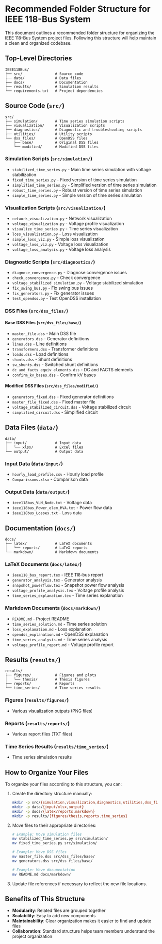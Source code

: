 # Recommended Folder Structure for IEEE 118-Bus System

This document outlines a recommended folder structure for organizing the IEEE 118-Bus System project files. Following this structure will help maintain a clean and organized codebase.

## Top-Level Directories

```
IEEE118Bus/
├── src/               # Source code
├── data/              # Data files
├── docs/              # Documentation
├── results/           # Simulation results
└── requirements.txt   # Project dependencies
```

## Source Code (`src/`)

```
src/
├── simulation/        # Time series simulation scripts
├── visualization/     # Visualization scripts
├── diagnostics/       # Diagnostic and troubleshooting scripts
├── utilities/         # Utility scripts
└── dss_files/         # OpenDSS files
    ├── base/          # Original DSS files
    └── modified/      # Modified DSS files
```

### Simulation Scripts (`src/simulation/`)

- `stabilized_time_series.py` - Main time series simulation with voltage stabilization
- `fixed_time_series.py` - Fixed version of time series simulation
- `simplified_time_series.py` - Simplified version of time series simulation
- `robust_time_series.py` - Robust version of time series simulation
- `simple_time_series.py` - Simple version of time series simulation

### Visualization Scripts (`src/visualization/`)

- `network_visualization.py` - Network visualization
- `voltage_visualization.py` - Voltage profile visualization
- `visualize_time_series.py` - Time series visualization
- `loss_visualization.py` - Loss visualization
- `simple_loss_viz.py` - Simple loss visualization
- `voltage_loss_viz.py` - Voltage loss visualization
- `voltage_loss_analysis.py` - Voltage loss analysis

### Diagnostic Scripts (`src/diagnostics/`)

- `diagnose_convergence.py` - Diagnose convergence issues
- `check_convergence.py` - Check convergence
- `voltage_stabilized_simulation.py` - Voltage stabilized simulation
- `fix_swing_bus.py` - Fix swing bus issues
- `fix_generators.py` - Fix generator issues
- `test_opendss.py` - Test OpenDSS installation

### DSS Files (`src/dss_files/`)

#### Base DSS Files (`src/dss_files/base/`)

- `master_file.dss` - Main DSS file
- `generators.dss` - Generator definitions
- `lines.dss` - Line definitions
- `transformers.dss` - Transformer definitions
- `loads.dss` - Load definitions
- `shunts.dss` - Shunt definitions
- `sw_shunts.dss` - Switched shunt definitions
- `dc_and_facts_equiv_elements.dss` - DC and FACTS elements
- `confirm_kv_bases.dss` - Confirm kV bases

#### Modified DSS Files (`src/dss_files/modified/`)

- `generators_fixed.dss` - Fixed generator definitions
- `master_file_fixed.dss` - Fixed master file
- `voltage_stabilized_circuit.dss` - Voltage stabilized circuit
- `simplified_circuit.dss` - Simplified circuit

## Data Files (`data/`)

```
data/
├── input/             # Input data
│   └── xlsx/          # Excel files
└── output/            # Output data
```

### Input Data (`data/input/`)

- `hourly_load_profile.csv` - Hourly load profile
- `Comparissons.xlsx` - Comparison data

### Output Data (`data/output/`)

- `ieee118bus_VLN_Node.txt` - Voltage data
- `ieee118bus_Power_elem_MVA.txt` - Power flow data
- `ieee118bus_Losses.txt` - Loss data

## Documentation (`docs/`)

```
docs/
├── latex/             # LaTeX documents
│   └── reports/       # LaTeX reports
└── markdown/          # Markdown documents
```

### LaTeX Documents (`docs/latex/`)

- `ieee118_bus_report.tex` - IEEE 118-bus report
- `generator_analysis.tex` - Generator analysis
- `snapshot_powerflow.tex` - Snapshot power flow analysis
- `voltage_profile_analysis.tex` - Voltage profile analysis
- `time_series_explanation.tex` - Time series explanation

### Markdown Documents (`docs/markdown/`)

- `README.md` - Project README
- `time_series_solution.md` - Time series solution
- `loss_explanation.md` - Loss explanation
- `opendss_explanation.md` - OpenDSS explanation
- `time_series_analysis.md` - Time series analysis
- `voltage_profile_report.md` - Voltage profile report

## Results (`results/`)

```
results/
├── figures/           # Figures and plots
│   └── thesis/        # Thesis figures
├── reports/           # Reports
└── time_series/       # Time series results
```

### Figures (`results/figures/`)

- Various visualization outputs (PNG files)

### Reports (`results/reports/`)

- Various report files (TXT files)

### Time Series Results (`results/time_series/`)

- Time series simulation results

## How to Organize Your Files

To organize your files according to this structure, you can:

1. Create the directory structure manually:
   ```bash
   mkdir -p src/{simulation,visualization,diagnostics,utilities,dss_files/{base,modified}}
   mkdir -p data/{input/xlsx,output}
   mkdir -p docs/{latex/reports,markdown}
   mkdir -p results/{figures/thesis,reports,time_series}
   ```

2. Move files to their appropriate directories:
   ```bash
   # Example: Move simulation files
   mv stabilized_time_series.py src/simulation/
   mv fixed_time_series.py src/simulation/
   
   # Example: Move DSS files
   mv master_file.dss src/dss_files/base/
   mv generators.dss src/dss_files/base/
   
   # Example: Move documentation
   mv README.md docs/markdown/
   ```

3. Update file references if necessary to reflect the new file locations.

## Benefits of This Structure

- **Modularity**: Related files are grouped together
- **Scalability**: Easy to add new components
- **Maintainability**: Clear organization makes it easier to find and update files
- **Collaboration**: Standard structure helps team members understand the project organization 